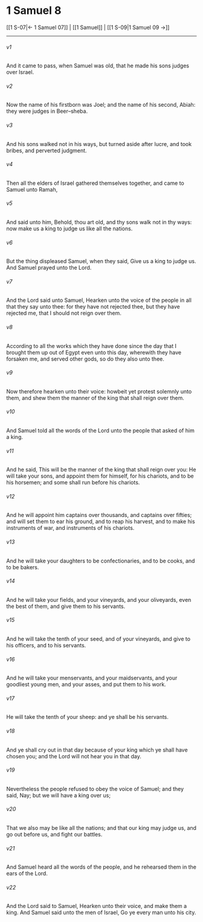 # 1 Samuel 8

[[1 S-07|← 1 Samuel 07]] | [[1 Samuel]] | [[1 S-09|1 Samuel 09 →]]
***

###### v1
And it came to pass, when Samuel was old, that he made his sons judges over Israel.
###### v2
Now the name of his firstborn was Joel; and the name of his second, Abiah: they were judges in Beer–sheba.
###### v3
And his sons walked not in his ways, but turned aside after lucre, and took bribes, and perverted judgment.
###### v4
Then all the elders of Israel gathered themselves together, and came to Samuel unto Ramah,
###### v5
And said unto him, Behold, thou art old, and thy sons walk not in thy ways: now make us a king to judge us like all the nations.
###### v6
But the thing displeased Samuel, when they said, Give us a king to judge us. And Samuel prayed unto the Lord.
###### v7
And the Lord said unto Samuel, Hearken unto the voice of the people in all that they say unto thee: for they have not rejected thee, but they have rejected me, that I should not reign over them.
###### v8
According to all the works which they have done since the day that I brought them up out of Egypt even unto this day, wherewith they have forsaken me, and served other gods, so do they also unto thee.
###### v9
Now therefore hearken unto their voice: howbeit yet protest solemnly unto them, and shew them the manner of the king that shall reign over them.
###### v10
And Samuel told all the words of the Lord unto the people that asked of him a king.
###### v11
And he said, This will be the manner of the king that shall reign over you: He will take your sons, and appoint them for himself, for his chariots, and to be his horsemen; and some shall run before his chariots.
###### v12
And he will appoint him captains over thousands, and captains over fifties; and will set them to ear his ground, and to reap his harvest, and to make his instruments of war, and instruments of his chariots.
###### v13
And he will take your daughters to be confectionaries, and to be cooks, and to be bakers.
###### v14
And he will take your fields, and your vineyards, and your oliveyards, even the best of them, and give them to his servants.
###### v15
And he will take the tenth of your seed, and of your vineyards, and give to his officers, and to his servants.
###### v16
And he will take your menservants, and your maidservants, and your goodliest young men, and your asses, and put them to his work.
###### v17
He will take the tenth of your sheep: and ye shall be his servants.
###### v18
And ye shall cry out in that day because of your king which ye shall have chosen you; and the Lord will not hear you in that day.
###### v19
Nevertheless the people refused to obey the voice of Samuel; and they said, Nay; but we will have a king over us;
###### v20
That we also may be like all the nations; and that our king may judge us, and go out before us, and fight our battles.
###### v21
And Samuel heard all the words of the people, and he rehearsed them in the ears of the Lord.
###### v22
And the Lord said to Samuel, Hearken unto their voice, and make them a king. And Samuel said unto the men of Israel, Go ye every man unto his city. 
